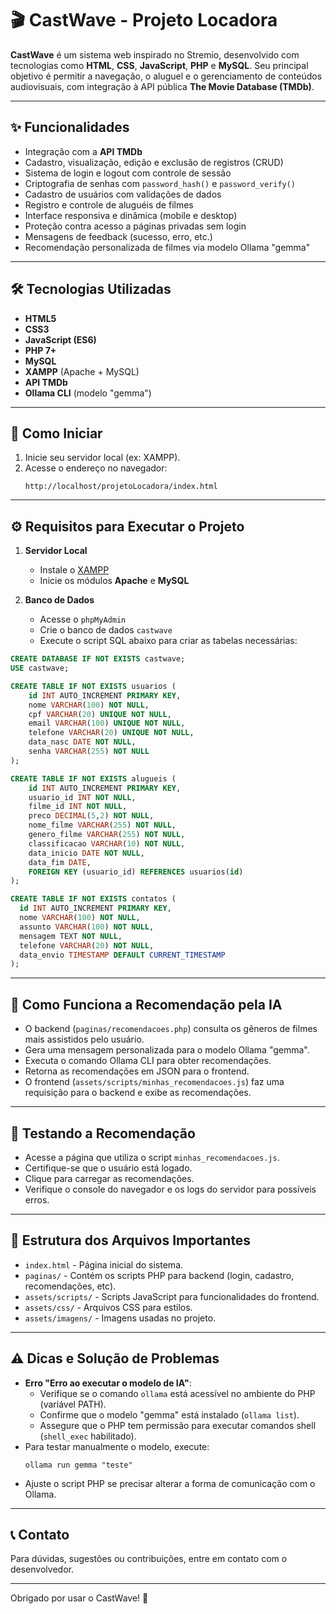 # 🎬 CastWave - Projeto Locadora

**CastWave** é um sistema web inspirado no Stremio, desenvolvido com tecnologias como **HTML**, **CSS**, **JavaScript**, **PHP** e **MySQL**. Seu principal objetivo é permitir a navegação, o aluguel e o gerenciamento de conteúdos audiovisuais, com integração à API pública **The Movie Database (TMDb)**.

---

## ✨ Funcionalidades

- Integração com a **API TMDb**
- Cadastro, visualização, edição e exclusão de registros (CRUD)
- Sistema de login e logout com controle de sessão
- Criptografia de senhas com `password_hash()` e `password_verify()`
- Cadastro de usuários com validações de dados
- Registro e controle de aluguéis de filmes
- Interface responsiva e dinâmica (mobile e desktop)
- Proteção contra acesso a páginas privadas sem login
- Mensagens de feedback (sucesso, erro, etc.)
- Recomendação personalizada de filmes via modelo Ollama "gemma"

---

## 🛠 Tecnologias Utilizadas

- **HTML5**
- **CSS3**
- **JavaScript (ES6)**
- **PHP 7+**
- **MySQL**
- **XAMPP** (Apache + MySQL)
- **API TMDb**
- **Ollama CLI** (modelo "gemma")

---

## 🚀 Como Iniciar

1. Inicie seu servidor local (ex: XAMPP).
2. Acesse o endereço no navegador:
   ```
   http://localhost/projetoLocadora/index.html
   ```

---

## ⚙️ Requisitos para Executar o Projeto

1. **Servidor Local**
   - Instale o [XAMPP](https://www.apachefriends.org/index.html)
   - Inicie os módulos **Apache** e **MySQL**

2. **Banco de Dados**
   - Acesse o `phpMyAdmin`
   - Crie o banco de dados `castwave`
   - Execute o script SQL abaixo para criar as tabelas necessárias:

```sql
CREATE DATABASE IF NOT EXISTS castwave;
USE castwave;

CREATE TABLE IF NOT EXISTS usuarios (
    id INT AUTO_INCREMENT PRIMARY KEY,
    nome VARCHAR(100) NOT NULL,
    cpf VARCHAR(20) UNIQUE NOT NULL,
    email VARCHAR(100) UNIQUE NOT NULL,
    telefone VARCHAR(20) UNIQUE NOT NULL,
    data_nasc DATE NOT NULL,
    senha VARCHAR(255) NOT NULL
);

CREATE TABLE IF NOT EXISTS alugueis (
    id INT AUTO_INCREMENT PRIMARY KEY,
    usuario_id INT NOT NULL,
    filme_id INT NOT NULL,
    preco DECIMAL(5,2) NOT NULL,
    nome_filme VARCHAR(255) NOT NULL,
    genero_filme VARCHAR(255) NOT NULL,
    classificacao VARCHAR(10) NOT NULL,
    data_inicio DATE NOT NULL,
    data_fim DATE,
    FOREIGN KEY (usuario_id) REFERENCES usuarios(id)
);

CREATE TABLE IF NOT EXISTS contatos (
  id INT AUTO_INCREMENT PRIMARY KEY,
  nome VARCHAR(100) NOT NULL,
  assunto VARCHAR(100) NOT NULL,
  mensagem TEXT NOT NULL,
  telefone VARCHAR(20) NOT NULL,
  data_envio TIMESTAMP DEFAULT CURRENT_TIMESTAMP
);
```

---

## 🎯 Como Funciona a Recomendação pela IA

- O backend (`paginas/recomendacoes.php`) consulta os gêneros de filmes mais assistidos pelo usuário.
- Gera uma mensagem personalizada para o modelo Ollama "gemma".
- Executa o comando Ollama CLI para obter recomendações.
- Retorna as recomendações em JSON para o frontend.
- O frontend (`assets/scripts/minhas_recomendacoes.js`) faz uma requisição para o backend e exibe as recomendações.

---

## 🧪 Testando a Recomendação

- Acesse a página que utiliza o script `minhas_recomendacoes.js`.
- Certifique-se que o usuário está logado.
- Clique para carregar as recomendações.
- Verifique o console do navegador e os logs do servidor para possíveis erros.

---

## 📂 Estrutura dos Arquivos Importantes

- `index.html` - Página inicial do sistema.
- `paginas/` - Contém os scripts PHP para backend (login, cadastro, recomendações, etc).
- `assets/scripts/` - Scripts JavaScript para funcionalidades do frontend.
- `assets/css/` - Arquivos CSS para estilos.
- `assets/imagens/` - Imagens usadas no projeto.

---

## ⚠️ Dicas e Solução de Problemas

- **Erro "Erro ao executar o modelo de IA"**:
  - Verifique se o comando `ollama` está acessível no ambiente do PHP (variável PATH).
  - Confirme que o modelo "gemma" está instalado (`ollama list`).
  - Assegure que o PHP tem permissão para executar comandos shell (`shell_exec` habilitado).
- Para testar manualmente o modelo, execute:
  ```
  ollama run gemma "teste"
  ```
- Ajuste o script PHP se precisar alterar a forma de comunicação com o Ollama.

---

## 📞 Contato

Para dúvidas, sugestões ou contribuições, entre em contato com o desenvolvedor.

---

Obrigado por usar o CastWave! 🎉
